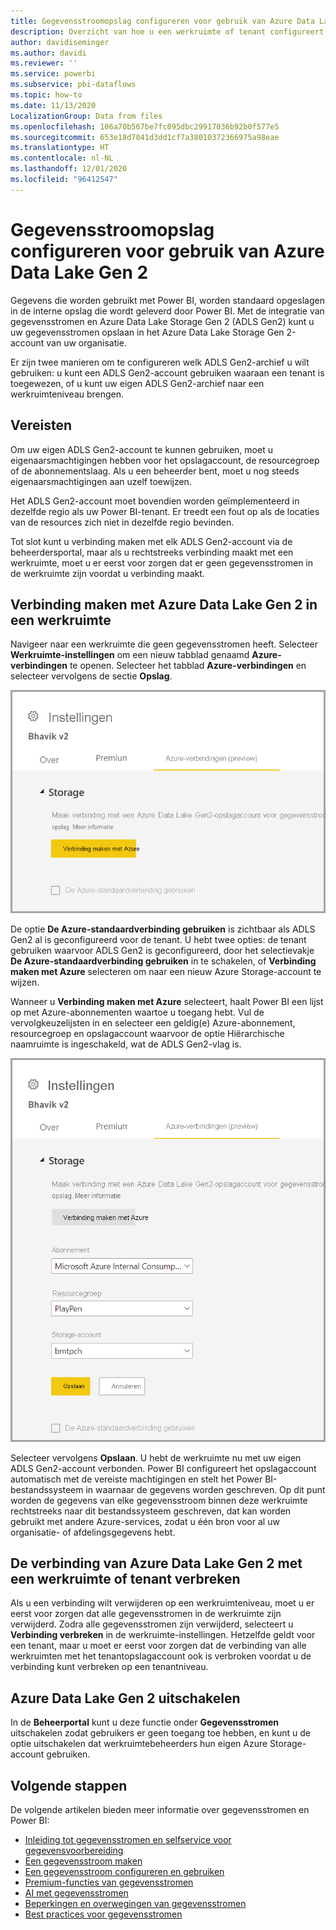 ```yaml
---
title: Gegevensstroomopslag configureren voor gebruik van Azure Data Lake Gen 2
description: Overzicht van hoe u een werkruimte of tenant configureert met Azure Data Lake Gen 2-opslag
author: davidiseminger
ms.author: davidi
ms.reviewer: ''
ms.service: powerbi
ms.subservice: pbi-dataflows
ms.topic: how-to
ms.date: 11/13/2020
LocalizationGroup: Data from files
ms.openlocfilehash: 106a70b567be7fc095dbc29917036b92b0f577e5
ms.sourcegitcommit: 653e18d7041d3dd1cf7a38010372366975a98eae
ms.translationtype: HT
ms.contentlocale: nl-NL
ms.lasthandoff: 12/01/2020
ms.locfileid: "96412547"
---
```

# <a name="configuring-dataflow-storage-to-use-azure-data-lake-gen-2"></a>Gegevensstroomopslag configureren voor gebruik van Azure Data Lake Gen 2 

Gegevens die worden gebruikt met Power BI, worden standaard opgeslagen in de interne opslag die wordt geleverd door Power BI. Met de integratie van gegevensstromen en Azure Data Lake Storage Gen 2 (ADLS Gen2) kunt u uw gegevensstromen opslaan in het Azure Data Lake Storage Gen 2-account van uw organisatie.

Er zijn twee manieren om te configureren welk ADLS Gen2-archief u wilt gebruiken: u kunt een ADLS Gen2-account gebruiken waaraan een tenant is toegewezen, of u kunt uw eigen ADLS Gen2-archief naar een werkruimteniveau brengen. 

## <a name="pre-requisites"></a>Vereisten

Om uw eigen ADLS Gen2-account te kunnen gebruiken, moet u eigenaarsmachtigingen hebben voor het opslagaccount, de resourcegroep of de abonnementslaag. Als u een beheerder bent, moet u nog steeds eigenaarsmachtigingen aan uzelf toewijzen. 

Het ADLS Gen2-account moet bovendien worden geïmplementeerd in dezelfde regio als uw Power BI-tenant. Er treedt een fout op als de locaties van de resources zich niet in dezelfde regio bevinden.

Tot slot kunt u verbinding maken met elk ADLS Gen2-account via de beheerdersportal, maar als u rechtstreeks verbinding maakt met een werkruimte, moet u er eerst voor zorgen dat er geen gegevensstromen in de werkruimte zijn voordat u verbinding maakt.

## <a name="connecting-to-an-azure-data-lake-gen-2-at-a-workspace"></a>Verbinding maken met Azure Data Lake Gen 2 in een werkruimte
Navigeer naar een werkruimte die geen gegevensstromen heeft. Selecteer **Werkruimte-instellingen** om een nieuw tabblad genaamd **Azure-verbindingen** te openen. Selecteer het tabblad **Azure-verbindingen** en selecteer vervolgens de sectie **Opslag**.


![Verbinding maken met Azure](media/dataflows-azure-data-lake-storage-integration/connect-to-azure.png)
 
De optie **De Azure-standaardverbinding gebruiken** is zichtbaar als ADLS Gen2 al is geconfigureerd voor de tenant. U hebt twee opties: de tenant gebruiken waarvoor ADLS Gen2 is geconfigureerd, door het selectievakje **De Azure-standaardverbinding gebruiken** in te schakelen, of **Verbinding maken met Azure** selecteren om naar een nieuw Azure Storage-account te wijzen. 

Wanneer u **Verbinding maken met Azure** selecteert, haalt Power BI een lijst op met Azure-abonnementen waartoe u toegang hebt. Vul de vervolgkeuzelijsten in en selecteer een geldig(e) Azure-abonnement, resourcegroep en opslagaccount waarvoor de optie Hiërarchische naamruimte is ingeschakeld, wat de ADLS Gen2-vlag is.

![abonnementsdetails](media/dataflows-azure-data-lake-storage-integration/subscription-details-enter.png)
 
Selecteer vervolgens **Opslaan**. U hebt de werkruimte nu met uw eigen ADLS Gen2-account verbonden. Power BI configureert het opslagaccount automatisch met de vereiste machtigingen en stelt het Power BI-bestandssysteem in waarnaar de gegevens worden geschreven. Op dit punt worden de gegevens van elke gegevensstroom binnen deze werkruimte rechtstreeks naar dit bestandssysteem geschreven, dat kan worden gebruikt met andere Azure-services, zodat u één bron voor al uw organisatie- of afdelingsgegevens hebt.

## <a name="detaching-azure-data-lake-gen-2-from-a-workspace-or-tenant"></a>De verbinding van Azure Data Lake Gen 2 met een werkruimte of tenant verbreken

Als u een verbinding wilt verwijderen op een werkruimteniveau, moet u er eerst voor zorgen dat alle gegevensstromen in de werkruimte zijn verwijderd. Zodra alle gegevensstromen zijn verwijderd, selecteert u **Verbinding verbreken** in de werkruimte-instellingen. Hetzelfde geldt voor een tenant, maar u moet er eerst voor zorgen dat de verbinding van alle werkruimten met het tenantopslagaccount ook is verbroken voordat u de verbinding kunt verbreken op een tenantniveau.

## <a name="disabling-azure-data-lake-gen-2"></a>Azure Data Lake Gen 2 uitschakelen

In de **Beheerportal** kunt u deze functie onder **Gegevensstromen** uitschakelen zodat gebruikers er geen toegang toe hebben, en kunt u de optie uitschakelen dat werkruimtebeheerders hun eigen Azure Storage-account gebruiken.

## <a name="next-steps"></a>Volgende stappen
De volgende artikelen bieden meer informatie over gegevensstromen en Power BI:

* [Inleiding tot gegevensstromen en selfservice voor gegevensvoorbereiding](dataflows-introduction-self-service.md)
* [Een gegevensstroom maken](dataflows-create.md)
* [Een gegevensstroom configureren en gebruiken](dataflows-configure-consume.md)
* [Premium-functies van gegevensstromen](dataflows-premium-features.md)
* [AI met gegevensstromen](dataflows-machine-learning-integration.md)
* [Beperkingen en overwegingen van gegevensstromen](dataflows-features-limitations.md)
* [Best practices voor gegevensstromen](dataflows-best-practices.md)